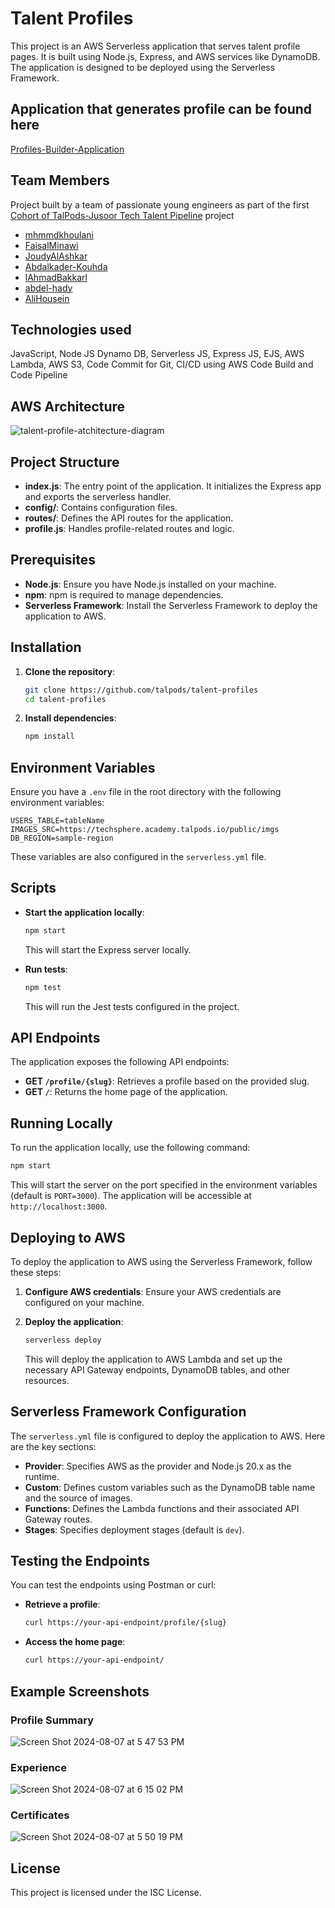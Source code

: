 # Talent Profiles

This project is an AWS Serverless application that serves talent profile pages. It is built using Node.js, Express, and AWS services like DynamoDB. The application is designed to be deployed using the Serverless Framework.

## Application that generates profile can be found here
[Profiles-Builder-Application](https://github.com/talpods/profile-builder)

## Team Members

Project built by a team of passionate young engineers as part of the first [Cohort of TalPods-Jusoor Tech Talent Pipeline](https://talpods.io/talpods-jusoor-tech-talent-pipeline.html) project

- [mhmmdkhoulani](https://github.com/mhmmdkhoulani)
- [FaisalMinawi](https://github.com/FaisalMinawi)
- [JoudyAlAshkar](https://github.com/JoudyAlAshkar)
- [Abdalkader-Kouhda](https://github.com/Abdalkader-Kouhda)
- [lAhmadBakkarl](https://github.com/lAhmadBakkarl)
- [abdel-hady](https://github.com/abdel-hady)
- [AliHousein](https://github.com/AliHousein)

## Technologies used 

JavaScript, Node JS Dynamo DB, Serverless JS, Express JS, EJS, AWS Lambda, AWS S3, Code Commit for Git, CI/CD using AWS Code Build and Code Pipeline

## AWS Architecture
![talent-profile-atchitecture-diagram](https://github.com/user-attachments/assets/722e55e9-5a14-47d1-beac-eec4d999995d)

## Project Structure

- **index.js**: The entry point of the application. It initializes the Express app and exports the serverless handler.
- **config/**: Contains configuration files.
- **routes/**: Defines the API routes for the application.
- **profile.js**: Handles profile-related routes and logic.

## Prerequisites

- **Node.js**: Ensure you have Node.js installed on your machine.
- **npm**: npm is required to manage dependencies.
- **Serverless Framework**: Install the Serverless Framework to deploy the application to AWS.

## Installation

1. **Clone the repository**:
   ```bash
   git clone https://github.com/talpods/talent-profiles 
   cd talent-profiles
   ```

2. **Install dependencies**:
   ```bash
   npm install
   ```

## Environment Variables

Ensure you have a `.env` file in the root directory with the following environment variables:

```env
USERS_TABLE=tableName
IMAGES_SRC=https://techsphere.academy.talpods.io/public/imgs
DB_REGION=sample-region
```

These variables are also configured in the `serverless.yml` file.

## Scripts

- **Start the application locally**:
  ```bash
  npm start
  ```
  This will start the Express server locally.

- **Run tests**:
  ```bash
  npm test
  ```
  This will run the Jest tests configured in the project.


## API Endpoints

The application exposes the following API endpoints:

- **GET `/profile/{slug}`**: Retrieves a profile based on the provided slug.
- **GET `/`**: Returns the home page of the application.

## Running Locally

To run the application locally, use the following command:

```bash
npm start
```

This will start the server on the port specified in the environment variables (default is `PORT=3000`). The application will be accessible at `http://localhost:3000`.

## Deploying to AWS

To deploy the application to AWS using the Serverless Framework, follow these steps:

1. **Configure AWS credentials**:
   Ensure your AWS credentials are configured on your machine.

2. **Deploy the application**:
   ```bash
   serverless deploy
   ```
   This will deploy the application to AWS Lambda and set up the necessary API Gateway endpoints, DynamoDB tables, and other resources.

## Serverless Framework Configuration

The `serverless.yml` file is configured to deploy the application to AWS. Here are the key sections:

- **Provider**: Specifies AWS as the provider and Node.js 20.x as the runtime.
- **Custom**: Defines custom variables such as the DynamoDB table name and the source of images.
- **Functions**: Defines the Lambda functions and their associated API Gateway routes.
- **Stages**: Specifies deployment stages (default is `dev`).

## Testing the Endpoints

You can test the endpoints using Postman or curl:

- **Retrieve a profile**:
  ```bash
  curl https://your-api-endpoint/profile/{slug}
  ```

- **Access the home page**:
  ```bash
  curl https://your-api-endpoint/
  ```


## Example Screenshots
### Profile Summary
![Screen Shot 2024-08-07 at 5 47 53 PM](https://github.com/user-attachments/assets/fb487d98-1b0f-4153-978f-b8aec0329b49)

### Experience
![Screen Shot 2024-08-07 at 6 15 02 PM](https://github.com/user-attachments/assets/e3d2f10e-0dd3-4863-a712-b3bd487f7f96)

### Certificates
![Screen Shot 2024-08-07 at 5 50 19 PM](https://github.com/user-attachments/assets/d533902a-8c16-4a77-8d65-fa2af5203df8)

## License

This project is licensed under the ISC License.
